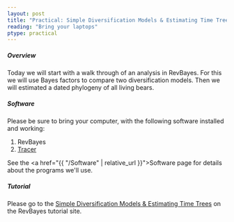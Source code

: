 ```yaml
---
layout: post
title: "Practical: Simple Diversification Models & Estimating Time Trees"
reading: "Bring your laptops"
ptype: practical
---
```


##### Overview

Today we will start with a walk through of an analysis in RevBayes. For this we will use Bayes factors to compare two diversification models. 
Then we will estimated a dated phylogeny of all living bears.

##### Software

Please be sure to bring your computer, with the following software installed and working:

1. RevBayes
2. [Tracer](http://tree.bio.ed.ac.uk/software/tracer/)

See the <a href="{{ "/Software" | relative_url }}">Software page</a> for details about the programs we'll use.

##### Tutorial

Please go to the [Simple Diversification Models & Estimating Time Trees](https://revbayes.github.io/revbayes-site/tutorials/clocks/simple) on the RevBayes tutorial site.